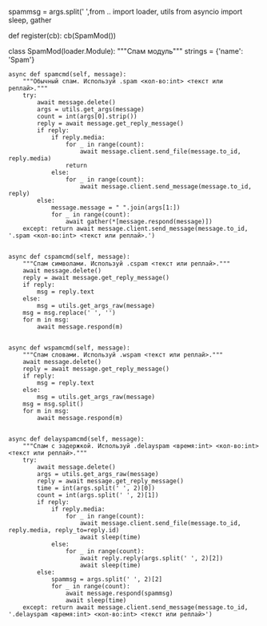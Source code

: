 


<!---
Bogdanchik222/Bogdanchik222 is a ✨ special ✨ repository because its `README.md` (this file) appears on your GitHub profile.
You can click the Preview link to take a look at your changes.
--->
spammsg = args.split(' ',from .. import loader, utils
from asyncio import sleep, gather


def register(cb):
    cb(SpamMod())

class SpamMod(loader.Module):
    """Спам модуль"""
    strings = {'name': 'Spam'}

    async def spamcmd(self, message):
        """Обычный спам. Используй .spam <кол-во:int> <текст или реплай>."""
        try:
            await message.delete()
            args = utils.get_args(message)
            count = int(args[0].strip())
            reply = await message.get_reply_message()
            if reply:
                if reply.media:
                    for _ in range(count):
                        await message.client.send_file(message.to_id, reply.media)
                    return
                else:
                    for _ in range(count):
                        await message.client.send_message(message.to_id, reply)
            else:
                message.message = " ".join(args[1:])
                for _ in range(count):
                    await gather(*[message.respond(message)])
        except: return await message.client.send_message(message.to_id, '.spam <кол-во:int> <текст или реплай>.')


    async def cspamcmd(self, message):
        """Спам символами. Используй .cspam <текст или реплай>."""
        await message.delete()
        reply = await message.get_reply_message()
        if reply:
            msg = reply.text
        else:
            msg = utils.get_args_raw(message)
        msg = msg.replace(' ', '')
        for m in msg:
            await message.respond(m)


    async def wspamcmd(self, message):
        """Спам словами. Используй .wspam <текст или реплай>."""
        await message.delete()
        reply = await message.get_reply_message()
        if reply:
            msg = reply.text
        else:
            msg = utils.get_args_raw(message)
        msg = msg.split()
        for m in msg:
            await message.respond(m)


    async def delayspamcmd(self, message):
        """Спам с задержкой. Используй .delayspam <время:int> <кол-во:int> <текст или реплай>."""
        try:
            await message.delete()
            args = utils.get_args_raw(message)
            reply = await message.get_reply_message()
            time = int(args.split(' ', 2)[0])
            count = int(args.split(' ', 2)[1])
            if reply:
                if reply.media:
                    for _ in range(count):
                        await message.client.send_file(message.to_id, reply.media, reply_to=reply.id)
                        await sleep(time)
                else:
                    for _ in range(count):
                        await reply.reply(args.split(' ', 2)[2])
                        await sleep(time)
            else:
                spammsg = args.split(' ', 2)[2]
                for _ in range(count):
                    await message.respond(spammsg)
                    await sleep(time)
        except: return await message.client.send_message(message.to_id, '.delayspam <время:int> <кол-во:int> <текст или реплай>')
